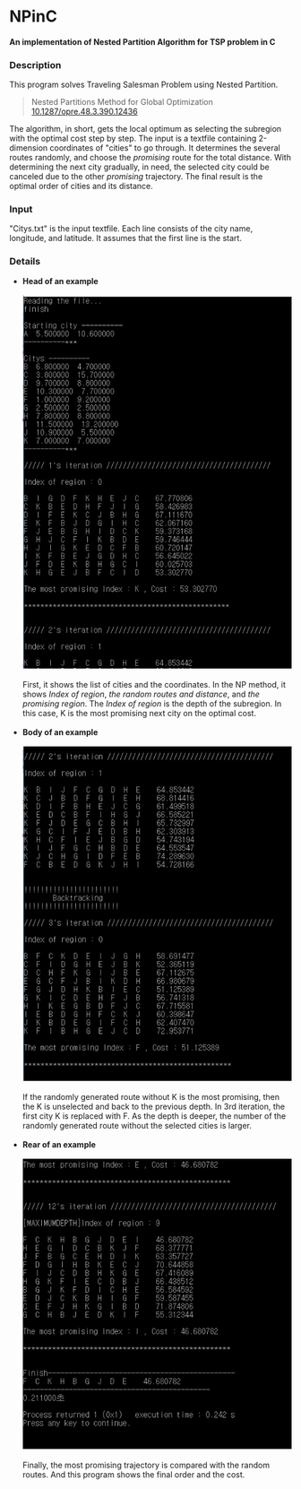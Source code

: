 # NPinC
#### An implementation of Nested Partition Algorithm for TSP problem in C  

### Description
This program solves Traveling Salesman Problem using Nested Partition.
> Nested Partitions Method for Global Optimization  
> [10.1287/opre.48.3.390.12436](https://pubsonline.informs.org/doi/10.1287/opre.48.3.390.12436)  

The algorithm, in short, gets the local optimum as selecting the subregion with the optimal cost step by step. The input is a textfile containing 2-dimension coordinates of "cities" to go through. It determines the several routes randomly, and choose the _promising_ route for the total distance. With determining the next city gradually, in need, the selected city could be canceled due to the other _promising_ trajectory. The final result is the optimal order of cities and its distance.  
  
### Input
"Citys.txt" is the input textfile. Each line consists of the city name, longitude, and latitude. It assumes that the first line is the start.  
  
### Details
* **Head of an example**  
&nbsp;  
![Head](./image/np_head.PNG)  
&nbsp;  
First, it shows the list of cities and the coordinates. In the NP method, it shows _Index of region_, _the random routes and distance_, and _the promising region_. The _Index of region_ is the depth of the subregion. In this case, K is the most promising next city on the optimal cost.  
&nbsp;  
* **Body of an example**  
&nbsp;  
![Body](./image/np_body.PNG)  
&nbsp;  
If the randomly generated route without K is the most promising, then the K is unselected and back to the previous depth. In 3rd iteration, the first city K is replaced with F. As the depth is deeper, the number of the randomly generated route without the selected cities is larger.  
&nbsp;  
* **Rear of an example**  
&nbsp;  
![Rear](./image/np_rear.PNG)  
&nbsp;  
Finally, the most promising trajectory is compared with the random routes. And this program shows the final order and the cost.
